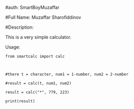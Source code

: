 #auth: SmartBoyMuzaffar

#Full Name: Muzaffar Sharofiddinov

#Description:

This is a very simple calculator.


Usage: 


    from smartcalc import calc



    #there t = character, num1 = 1-number, num2 = 2-number

    #result = calc(t, num1, num2)

    result = calc("*", 779, 223)
    
    print(result)